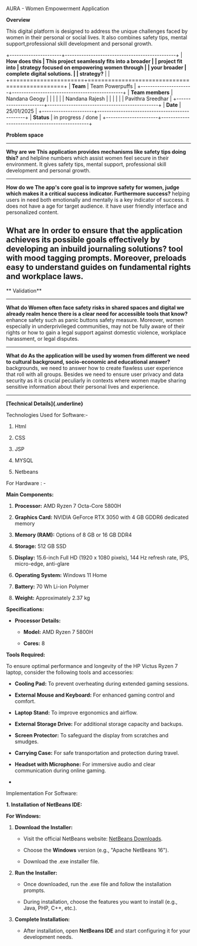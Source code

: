 AURA - Women Empowerment Application

**Overview**

This digital platform is designed to address the unique challenges
faced by women in their personal or social lives. It also combines
safety tips, mental support,professional skill development and personal growth.

+----------------------+-----------------------------------------------+
| **How does this      | This project seamlessly fits into a broader   |
| project fit into     | strategy focused on empowering women through  |
| your broader         | complete digital solutions.                   |
| strategy?**          |                                               |
+======================+===============================================+
| **Team**             | Team Powerpuffs                               |
+----------------------+-----------------------------------------------+
| **Team members**     | Nandana Geogy                                 |
|                      |                                               |
|                      | Nandana Rajesh                                |
|                      |                                               |
|                      | Pavithra Sreedhar                             |
+----------------------+-----------------------------------------------+
| **Date**             | 25/01/2025                                    |
+----------------------+-----------------------------------------------+
| **Status**           | in progress / done                            |
+----------------------+-----------------------------------------------+

**Problem space**

  -----------------------------------------------------------------------
  **Why are we   This application provides mechanisms like safety tips
  doing this?**  and helpline numbers which assist women feel secure in
                 their environment. It gives safety tips, mental support,
                 professional skill development and personal growth.
  -------------- --------------------------------------------------------
  **How do we    The app's core goal is to improve safety for women,
  judge          which makes it a critical success indicator. Furthermore
  success?**     helping users in need both emotionally and mentally is a
                 key indicator of success. it does not have a age for
                 target audience. it have user friendly interface and
                  personalized content.

  **What are     In order to ensure that the application achieves its
  possible       goals effectively by developing an inbuild journaling
  solutions?**   tool with mood tagging prompts. Moreover, preloads easy
                 to understand guides on fundamental rights and workplace
                 laws.
  -----------------------------------------------------------------------

** Validation**

  -----------------------------------------------------------------------
  **What do   Women often face safety risks in shared spaces and digital
  we already  realm hence there is a clear need for accessible tools that
  know?**     enhance safety such as panic buttons safety measure.
              Moreover, women especially in underprivileged communities,
              may not be fully aware of their rights or how to gain a
              legal support against domestic violence, workplace
              harassment, or legal disputes.
  ----------- -----------------------------------------------------------
  **What do   As the application will be used by women from different
  we need to  cultural background, socio-economic and educational
  answer?**   backgrounds, we need to answer how to create flawless user
              experience that roll with all groups. Besides we need to
              ensure user privacy and data security as it is crucial
              peculiarly in contexts where women maybe sharing sensitive
              information about their personal lives and experience.

  -----------------------------------------------------------------------

**[Technical Details]{.underline}**

Technologies Used for Software:-

1.  Html

2.  CSS

3.  JSP

4.  MYSQL

5.  Netbeans

For Hardware : -

**Main Components:**

1.  **Processor:** AMD Ryzen 7 Octa-Core 5800H

2.  **Graphics Card:** NVIDIA GeForce RTX 3050 with 4 GB GDDR6 dedicated
    memory

3.  **Memory (RAM):** Options of 8 GB or 16 GB DDR4

4.  **Storage:** 512 GB SSD

5.  **Display:** 15.6-inch Full HD (1920 x 1080 pixels), 144 Hz refresh
    rate, IPS, micro-edge, anti-glare

6.  **Operating System:** Windows 11 Home

7.  **Battery:** 70 Wh Li-ion Polymer

8.  **Weight:** Approximately 2.37 kg

**Specifications:**

-   **Processor Details:**

    -   **Model:** AMD Ryzen 7 5800H

    -   **Cores:** 8

**Tools Required:**

To ensure optimal performance and longevity of the HP Victus Ryzen 7
laptop, consider the following tools and accessories:

-   **Cooling Pad:** To prevent overheating during extended gaming
    sessions.

-   **External Mouse and Keyboard:** For enhanced gaming control and
    comfort.

-   **Laptop Stand:** To improve ergonomics and airflow.

-   **External Storage Drive:** For additional storage capacity and
    backups.

-   **Screen Protector:** To safeguard the display from scratches and
    smudges.

-   **Carrying Case:** For safe transportation and protection during
    travel.

-   **Headset with Microphone:** For immersive audio and clear
    communication during online gaming.

-   

Implementation For Software:

**1. Installation of NetBeans IDE:**

**For Windows:**

1.  **Download the Installer:**

    -   Visit the official NetBeans website: [NetBeans
        Downloads](https://netbeans.apache.org/download/index.html).

    -   Choose the **Windows** version (e.g., \"Apache NetBeans 16\").

    -   Download the .exe installer file.

2.  **Run the Installer:**

    -   Once downloaded, run the .exe file and follow the installation
        prompts.

    -   During installation, choose the features you want to install
        (e.g., Java, PHP, C++, etc.).

3.  **Complete Installation:**

    -   After installation, open **NetBeans IDE** and start configuring
        it for your development needs.
